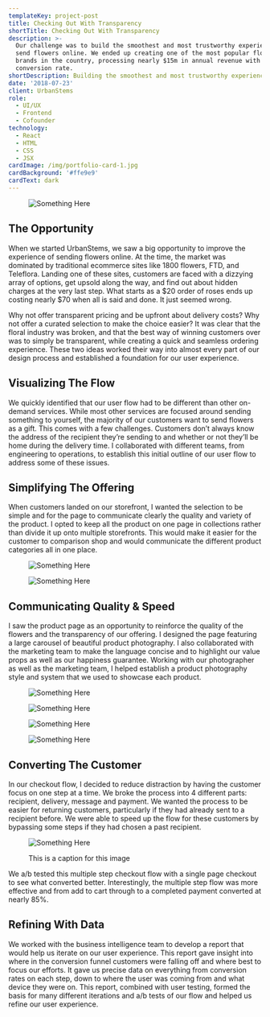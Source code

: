 ```yaml
---
templateKey: project-post
title: Checking Out With Transparency
shortTitle: Checking Out With Transparency
description: >-
  Our challenge was to build the smoothest and most trustworthy experience to
  send flowers online. We ended up creating one of the most popular floral
  brands in the country, processing nearly $15m in annual revenue with a 14%
  conversion rate.
shortDescription: Building the smoothest and most trustworthy experience to send flowers online.
date: '2018-07-23'
client: UrbanStems
role:
  - UI/UX
  - Frontend
  - Cofounder
technology:
  - React
  - HTML
  - CSS
  - JSX
cardImage: /img/portfolio-card-1.jpg
cardBackground: '#ffe9e9'
cardText: dark
---
```

<figure>

![Something Here](/img/checkout-transparency-1.jpg)

</figure>

## The Opportunity

When we started UrbanStems, we saw a big opportunity to improve the experience of sending flowers online. At the time, the market was dominated by traditional ecommerce sites like 1800 flowers, FTD, and Teleflora. Landing one of these sites, customers are faced with a dizzying array of options, get upsold along the way, and find out about hidden charges at the very last step. What starts as a $20 order of roses ends up costing nearly $70 when all is said and done. It just seemed wrong.

Why not offer transparent pricing and be upfront about delivery costs? Why not offer a curated selection to make the choice easier? It was clear that the floral industry was broken, and that the best way of winning customers over was to simply be transparent, while creating a quick and seamless ordering experience. These two ideas worked their way into almost every part of our design process and established a foundation for our user experience.

## Visualizing The Flow

We quickly identified that our user flow had to be different than other on-demand services. While most other services are focused around sending something to yourself, the majority of our customers want to send flowers as a gift. This comes with a few challenges. Customers don’t always know the address of the recipient they’re sending to and whether or not they’ll be home during the delivery time. I collaborated with different teams, from engineering to operations, to establish this initial outline of our user flow to address some of these issues.

## Simplifying The Offering

When customers landed on our storefront, I wanted the selection to be simple and for the page to communicate clearly the quality and variety of the product. I opted to keep all the product on one page in collections rather than divide it up onto multiple storefronts. This would make it easier for the customer to comparison shop and would communicate the different product categories all in one place.

<figure>

![Something Here](/img/urbanstems-storefront-desktop.jpg)

![Something Here](/img/urbanstems-storefront-mobile.jpg)

</figure>

## Communicating Quality & Speed

I saw the product page as an opportunity to reinforce the quality of the flowers and the transparency of our offering. I designed the page featuring a large carousel of beautiful product photography. I also collaborated with the marketing team to make the language concise and to highlight our value props as well as our happiness guarantee. Working with our photographer as well as the marketing team, I helped establish a product photography style and system that we used to showcase each product.

<figure>

![Something Here](/img/urbanstems-product-mobile.jpg)

![Something Here](/img/urbanstems-product-desktop.jpg)

</figure>
<figure>

![Something Here](/img/urbanstems-product-carousel.gif)

![Something Here](/img/urbanstems-product-carousel.jpg)

</figure>

## Converting The Customer

In our checkout flow, I decided to reduce distraction by having the customer focus on one step at a time. We broke the process into 4 different parts: recipient, delivery, message and payment. We wanted the process to be easier for returning customers, particularly if they had already sent to a recipient before. We were able to speed up the flow for these customers by bypassing some steps if they had chosen a past recipient.

<figure>

![Something Here](/img/checkout-transparency-4.jpg)

<figcaption>This is a caption for this image</figcaption>
</figure>

We a/b tested this multiple step checkout flow with a single page checkout to see what converted better. Interestingly, the multiple step flow was more effective and from add to cart through to a completed payment converted at nearly 85%.

## Refining With Data

We worked with the business intelligence team to develop a report that would help us iterate on our user experience. This report gave insight into where in the conversion funnel customers were falling off and where best to focus our efforts. It gave us precise data on everything from conversion rates on each step, down to where the user was coming from and what device they were on. This report, combined with user testing, formed the basis for many different iterations and a/b tests of our flow and helped us refine our user experience.
